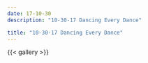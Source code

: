 ```yaml
---
date: 17-10-30
description: "10-30-17 Dancing Every Dance"

title: "10-30-17 Dancing Every Dance"
---
```

{{< gallery >}}
